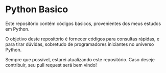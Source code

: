 # Python Basico
Este repositório contém códigos básicos, provenientes dos meus estudos em Python. 

O objetivo deste repositório é fornecer códigos para consultas rápidas, e para tirar dúvidas, sobretudo de programadores iniciantes no universo Python.

Sempre que possível, estarei atualizando este repositório. Caso deseje contribuir, seu pull request será bem vindo!
